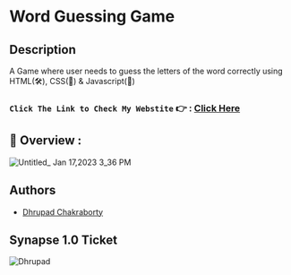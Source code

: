 # Word Guessing Game

## Description

A Game where user needs to guess the letters of the word correctly using HTML(🛠️), CSS(🎨) & Javascript(🧠)

### `Click The Link to Check My Webstite` 👉 : [Click Here](https://dhrupad17-word-guessing-game.netlify.app/)

## 🔮 Overview :

![Untitled_ Jan 17,2023 3_36 PM](https://user-images.githubusercontent.com/91726340/212870774-54f74661-1062-4788-b13f-481fb1d62b52.gif)

## Authors

* [Dhrupad Chakraborty](https://github.com/dhrupad17)

## Synapse 1.0 Ticket

![Dhrupad](https://user-images.githubusercontent.com/91726340/211203653-48a1b4d7-c88e-4090-a59d-fd7e59dbe98d.png)
